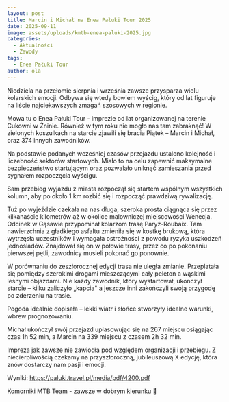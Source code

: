 ```yaml
---
layout: post
title: Marcin i Michał na Enea Pałuki Tour 2025
date: 2025-09-11
image: assets/uploads/kmtb-enea-paluki-2025.jpg
categories:
  - Aktualności
  - Zawody
tags:
  - Enea Pałuki Tour
author: ola
---
```

Niedziela na przełomie sierpnia i września zawsze przysparza wielu kolarskich emocji. Odbywa się wtedy bowiem wyścig, który od lat figuruje na liście najciekawszych zmagań szosowych w regionie.
<!--more-->

Mowa tu o Enea Pałuki Tour - imprezie od lat organizowanej na terenie Cukowni w Żninie. Również w tym roku nie mogło nas tam zabraknąć! W zielonych koszulkach na starcie zjawili się bracia Piątek – Marcin i Michał, oraz 374 innych zawodników.

Na podstawie podanych wcześniej czasów przejazdu ustalono kolejność i liczebność sektorów startowych. Miało to na celu zapewnić maksymalne bezpieczeństwo startującym oraz pozwalało uniknąć zamieszania przed sygnałem rozpoczęcia wyścigu.

Sam przebieg wyjazdu z miasta rozpoczął się startem wspólnym wszystkich kolumn, aby po około 1 km rozbić się i rozpocząć prawdziwą rywalizację.

Tuż po wyjeździe czekała na nas długa, szeroka prosta ciągnąca się przez kilkanaście kilometrów aż w okolice malowniczej miejscowości Wenecja. Odcinek w Gąsawie przypominał kolarzom trasę Paryż-Roubaix. Tam nawierzchnia z gładkiego asfaltu zmieniła się w kostkę brukową, która wytrzęsła uczestników i wymagała ostrożności z powodu ryzyka uszkodzeń jednośladów. Znajdował się on w połowie trasy, przez co po pokonaniu pierwszej pętli, zawodnicy musieli pokonać go ponownie.

W porównaniu do zeszłorocznej edycji trasa nie uległa zmianie. Przeplatała się pomiędzy szerokimi drogami mieszczącymi cały peleton a wąskimi leśnymi objazdami. Nie każdy zawodnik, który wystartował, ukończył starcie – kilku zaliczyło „kapcia" a jeszcze inni zakończyli swoją przygodę po zderzeniu na trasie.

Pogoda idealnie dopisała – lekki wiatr i słońce stworzyły idealne warunki, wbrew prognozowaniu.

Michał ukończył swój przejazd uplasowując się na 267 miejscu osiągając czas 1h 52 min, a Marcin na 339 miejscu z czasem 2h 32 min.

Impreza jak zawsze nie zawiodła pod względem organizacji i przebiegu. Z niecierpliwością czekamy na przyszłoroczną, jubileuszową X edycję, która znów dostarczy nam pasji i emocji.

Wyniki: <https://paluki.travel.pl/media/pdf/4200.pdf>

Komorniki MTB Team - zawsze w dobrym kierunku 🙂
